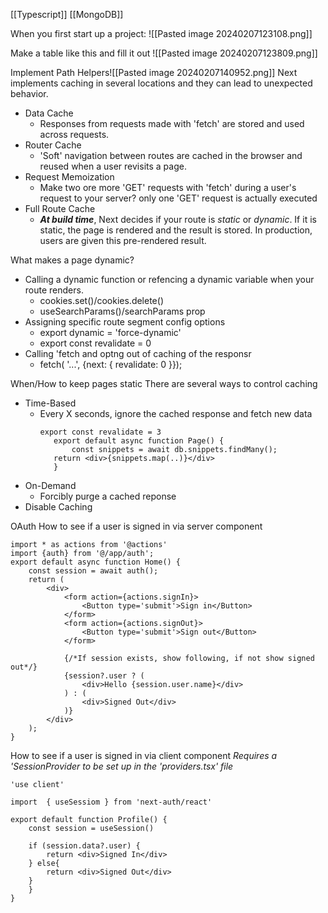[[Typescript]] [[MongoDB]]

When you first start up a project:
![[Pasted image 20240207123108.png]]

Make a table like this and fill it out
![[Pasted image 20240207123809.png]]

Implement Path Helpers![[Pasted image 20240207140952.png]]
Next implements caching in several locations and they can lead to unexpected behavior.

- Data Cache
	- Responses from requests made with 'fetch' are stored and used across requests.
- Router Cache
	- 'Soft' navigation between routes are cached in the browser and reused when a user revisits a page.
- Request Memoization
	- Make two ore more 'GET' requests with 'fetch' during a user's request to your server? only one 'GET' request is actually executed 
- Full Route Cache
	- **_At build time_**, Next decides if your route is _static_ or _dynamic_. If it is static, the page is rendered and the result is stored. In production, users are given this pre-rendered result. 

What makes a page dynamic?
- Calling a dynamic function or refencing a dynamic variable when your route renders.
	- cookies.set()/cookies.delete()
	- useSearchParams()/searchParams prop
- Assigning specific route segment config options
	- export dynamic = 'force-dynamic'
	- export const revalidate = 0
- Calling 'fetch and optng out of caching of the responsr
	- fetch( '...', {next: { revalidate: 0 }});

When/How to keep pages static
There are several ways to control caching

- Time-Based
	- Every X seconds, ignore the cached response and fetch new data
		 ```
		 export const revalidate = 3
		    export default async function Page() {
			    const snippets = await db.snippets.findMany();
			return <div>{snippets.map(..)}</div>
		    }
		 ```
- On-Demand
	- Forcibly purge a cached reponse
- Disable Caching

OAuth
How to see if a user is signed in via server component
```
import * as actions from '@actions'
import {auth} from '@/app/auth';
export default async function Home() {
	const session = await auth();
	return (
		<div>
			<form action={actions.signIn}>
				<Button type='submit'>Sign in</Button>
			</form>
			<form action={actions.signOut}>
				<Button type='submit'>Sign out</Button>
			</form>

			{/*If session exists, show following, if not show signed out*/}
			{session?.user ? (
				<div>Hello {session.user.name}</div>
			) : (
				<div>Signed Out</div>
			)}
		</div>
	);
}
```

How to see if a user is signed in via client component
*Requires a 'SessionProvider to be set up in the 'providers.tsx' file*

```
'use client'

import  { useSessiom } from 'next-auth/react'

export default function Profile() {
	const session = useSession()

	if (session.data?.user) {
		return <div>Signed In</div>
	} else{
		return <div>Signed Out</div>
	}
	}
}
```
